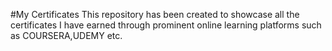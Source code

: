 #My Certificates
This repository has been created to showcase all the certificates I have earned through prominent online learning platforms such as
COURSERA,UDEMY etc.

